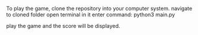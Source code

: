 To play the game, clone the repository into your computer system.
navigate to cloned folder
open terminal in it
enter command: python3 main.py

play the game and the score will be displayed.
